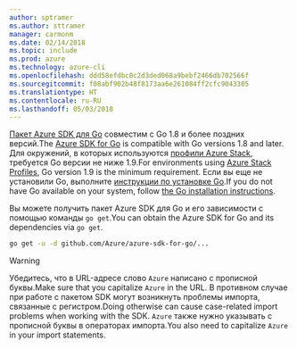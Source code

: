 ```yaml
---
author: sptramer
ms.author: sttramer
manager: carmonm
ms.date: 02/14/2018
ms.topic: include
ms.prod: azure
ms.technology: azure-cli
ms.openlocfilehash: ddd58efdbc0c2d3ded068a9bebf2466db702566f
ms.sourcegitcommit: f08abf902b48f8173aa6e261084ff2cfc9043305
ms.translationtype: HT
ms.contentlocale: ru-RU
ms.lasthandoff: 05/03/2018
---
```

<span data-ttu-id="d27ec-101">[Пакет Azure SDK для Go](https://github.com/Azure/azure-sdk-for-go) совместим с Go 1.8 и более поздних версий.</span><span class="sxs-lookup"><span data-stu-id="d27ec-101">The [Azure SDK for Go](https://github.com/Azure/azure-sdk-for-go) is compatible with Go versions 1.8 and later.</span></span> <span data-ttu-id="d27ec-102">Для окружений, в которых используются [профили Azure Stack](https://docs.microsoft.com/en-us/azure/azure-stack/azure-stack-version-profiles), требуется Go версии не ниже 1.9.</span><span class="sxs-lookup"><span data-stu-id="d27ec-102">For environments using [Azure Stack Profiles](https://docs.microsoft.com/en-us/azure/azure-stack/azure-stack-version-profiles), Go version 1.9 is the minimum requirement.</span></span>
<span data-ttu-id="d27ec-103">Если вы еще не установили Go, выполните [инструкции по установке Go](https://golang.org/doc/install).</span><span class="sxs-lookup"><span data-stu-id="d27ec-103">If you do not have Go available on your system, follow [the Go installation instructions](https://golang.org/doc/install).</span></span>

<span data-ttu-id="d27ec-104">Вы можете получить пакет Azure SDK для Go и его зависимости с помощью команды `go get`.</span><span class="sxs-lookup"><span data-stu-id="d27ec-104">You can obtain the Azure SDK for Go and its dependencies via `go get`.</span></span>

```bash
go get -u -d github.com/Azure/azure-sdk-for-go/...
```

> [!WARNING]
> <span data-ttu-id="d27ec-105">Убедитесь, что в URL-адресе слово `Azure` написано с прописной буквы.</span><span class="sxs-lookup"><span data-stu-id="d27ec-105">Make sure that you capitalize `Azure` in the URL.</span></span> <span data-ttu-id="d27ec-106">В противном случае при работе с пакетом SDK могут возникнуть проблемы импорта, связанные с регистром.</span><span class="sxs-lookup"><span data-stu-id="d27ec-106">Doing otherwise can cause case-related import problems when working with the SDK.</span></span> <span data-ttu-id="d27ec-107">`Azure` также нужно указывать с прописной буквы в операторах импорта.</span><span class="sxs-lookup"><span data-stu-id="d27ec-107">You also need to capitalize `Azure` in your import statements.</span></span>

